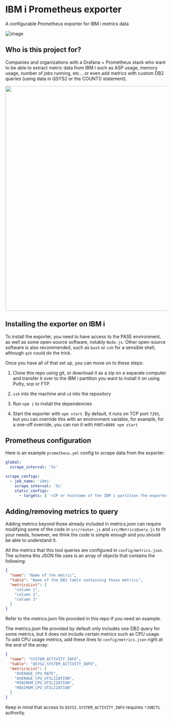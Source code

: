 # IBM i Prometheus exporter

A configurable Prometheus exporter for IBM i metrics data

![image](https://user-images.githubusercontent.com/21371349/173723964-d088bb5a-e9f1-4027-ba72-f51999d82e41.png)

## Who is this project for?

Companies and organizations with a Grafana + Prometheus stack who want to be
able to extract metric data from IBM i such as ASP usage, memory usage, number
of jobs running, etc... or even add metrics with custom DB2 queries (using data
in QSYS2 or the COUNT() statement).

<p align="center">
  <img width="700" src="https://user-images.githubusercontent.com/21371349/173726962-4b3ff01f-0f40-41b8-b992-2e6c14704990.svg">
</p>

## Installing the exporter on IBM i

To install the exporter, you need to have access to the PASE environment, as
well as some open-source software, notably `Node.js`.
Other open-source software is also recommended, such as `bash` or `zsh` for a
sensible shell, although `qsh` could do the trick.

Once you have all of that set up, you can move on to these steps:

1. Clone this repo using git, or download it as a zip on a separate computer and
transfer it over to the IBM i partition you want to install it on using Putty,
scp or FTP.

2. `ssh` into the machine and `cd` into the repository

3. Run `npm i` to install the dependencies

4. Start the exporter with `npm start`. By default, it runs on TCP port `7203`,
but you can override this with an environment variable, for example, for a
one-off override, you can run it with `PORT=8080 npm start`

## Prometheus configuration

Here is an example `prometheus.yml` config to scrape data from the exporter:

```yml
global:
  scrape_interval: '5s'

scrape_configs:
  - job_name: 'ibmi'
    scrape_interval: '5s'
    static_configs:
      - targets: [ '<IP or hostname of the IBM i partition the exporter is running on>:7203' ]
```

## Adding/removing metrics to query

Adding metrics beyond those already included in metrics.json can require
modifying some of the code in `src/router.js` and `src/MetricsQuery.js` to fit
your needs, however, we think the code is simple enough and you should be able
to understand it.

All the metrics that this tool queries are configured in `config/metrics.json`.
The schema this JSON file uses is an array of objects that contains the
following:

```json
{
  "name": "Name of the metric",
  "table": "Name of the DB2 table containing these metrics",
  "metricsList": [
    "column 1",
    "column 2",
    "column 3"
  ]
}
```

Refer to the metrics.json file provided in this repo if you need an example.

The metrics.json file provided by default only includes one DB2 query for some
metrics, but it does not include certain metrics such as CPU usage. To add CPU
usage metrics, add these lines to `config/metrics.json` right at the end of the
array:

```json
{
  "name": "SYSTEM_ACTIVITY_INFO",
  "table": "QSYS2.SYSTEM_ACTIVITY_INFO",
  "metricsList": [
    "AVERAGE_CPU_RATE",
    "AVERAGE_CPU_UTILIZATION",
    "MINIMUM_CPU_UTILIZATION",
    "MAXIMUM_CPU_UTILIZATION"
  ]
}
```

Keep in mind that access to `QSYS2.SYSTEM_ACTIVITY_INFO` requires `*JOBCTL`
authority.
